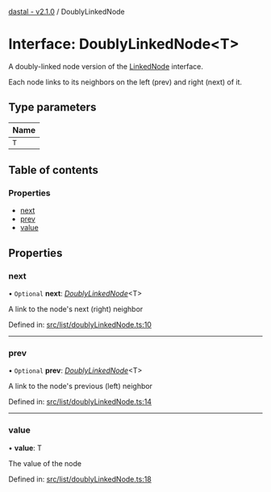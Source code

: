 [dastal - v2.1.0](../README.md) / DoublyLinkedNode

# Interface: DoublyLinkedNode<T\>

A doubly-linked node version of the [LinkedNode](linkednode.md) interface.

Each node links to its neighbors on the left (prev) and right (next) of it.

## Type parameters

| Name |
| :------ |
| `T` |

## Table of contents

### Properties

- [next](doublylinkednode.md#next)
- [prev](doublylinkednode.md#prev)
- [value](doublylinkednode.md#value)

## Properties

### next

• `Optional` **next**: [*DoublyLinkedNode*](doublylinkednode.md)<T\>

A link to the node's next (right) neighbor

Defined in: [src/list/doublyLinkedNode.ts:10](https://github.com/havelessbemore/dastal/blob/99eb870/src/list/doublyLinkedNode.ts#L10)

___

### prev

• `Optional` **prev**: [*DoublyLinkedNode*](doublylinkednode.md)<T\>

A link to the node's previous (left) neighbor

Defined in: [src/list/doublyLinkedNode.ts:14](https://github.com/havelessbemore/dastal/blob/99eb870/src/list/doublyLinkedNode.ts#L14)

___

### value

• **value**: T

The value of the node

Defined in: [src/list/doublyLinkedNode.ts:18](https://github.com/havelessbemore/dastal/blob/99eb870/src/list/doublyLinkedNode.ts#L18)
